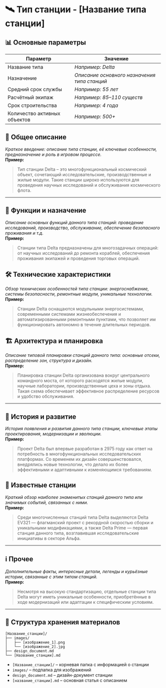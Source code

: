 # 🛰️ Тип станции - [Название типа станции]

## 📊 Основные параметры

| Параметр               | Значение                                   |
|------------------------|--------------------------------------------|
| Название типа                | *Например: Delta*                          |
| Назначение                   | *Описание основного назначения типа станций* |
| Средний срок службы          | *Например: 55 лет*                         |
| Расчётный экипаж             | *Например: 85–110 существ*                 |
| Срок строительства           | *Например: 4 года*                         |
| Количество активных объектов | *Например: 500+*                           |

## 📝 Общее описание

*Краткое введение: описание типа станции, её ключевые особенности, предназначение и роль в игровом процессе.*  
**Пример:**
> Тип станции Delta – это многофункциональный космический объект, сочетающий исследовательские, производственные и жилые модули. Такие станции широко используются для проведения научных исследований и обслуживания космического флота.

---

## 🔧 Функции и назначение

*Описание основных функций данного типа станций: проведение исследований, производство, обслуживание, обеспечение безопасного проживания и т.д.*  
**Пример:**
> Станции типа Delta предназначены для многозадачных операций: от научных исследований до ремонта кораблей, обеспечения проживания экипажей и проведения торговых операций.

## 🛠 Технические характеристики

*Обзор технических особенностей типа станции: энергоснабжение, системы безопасности, ремонтные модули, уникальные технологии.*  
**Пример:**
> Станции Delta оснащаются модульными энергосистемами, современными системами жизнеобеспечения и автоматизированными ремонтными пунктами, что позволяет им функционировать автономно в течение длительных периодов.

## 🏗️ Архитектура и планировка

*Описание типовой планировки станций данного типа: основные отсеки, распределение зон, структура и дизайн.*  
**Пример:**
> Планировка станции Delta организована вокруг центрального командного моста, от которого расходятся жилые модули, научные лаборатории, производственные цеха и зоны отдыха. Такая схема обеспечивает эффективное распределение ресурсов и удобство обслуживания.

---

## 📜 История и развитие

*История появления и развития данного типа станции, ключевые этапы проектирования, модернизации и эволюции.*  
**Пример:**
> Проект Delta был впервые разработан в 2975 году как ответ на потребность в многофункциональных исследовательских платформах. Со временем их дизайн совершенствовался, внедрялись новые технологии, что делало их более эффективными и адаптивными к изменяющимся требованиям.

## 🌟 Известные станции

*Краткий обзор наиболее знаменитых станций данного типа или значимых событий, связанных с ними.*  
**Пример:**
> Среди многочисленных станций типа Delta выделяются Delta EV321 — флагманский проект с рекордной скоростью сборки и уникальными модификациями, а также Delta Prime — первая станция данного типа, возглавившая исследовательские инициативы в секторе Альфа.

---

## ℹ️ Прочее

*Дополнительные факты, интересные детали, легенды и курьёзные истории, связанные с этим типом станций.*  
**Пример:**
> Несмотря на высокую стандартизацию, отдельные станции типа Delta могут иметь уникальные особенности, приобретённые в ходе модернизаций или адаптации к специфическим условиям.

---

## 📁 Структура хранения материалов

```
[Название_станции]/
├── images/
│   ├── [изображение_1].png
│   └── [изображение_2].jpg
├── design_document.md
└── [Название_станции].md
```

- `[Название_станции]/` – корневая папка с информацией о станции  
- `images/` – подпапка для изображений  
- `design_document.md` – дизайн-документ станции  
- `[название_станции].md` – основная статья с описанием
